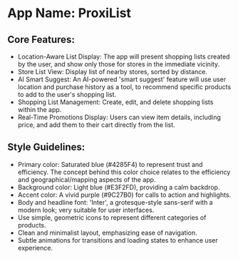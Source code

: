 # **App Name**: ProxiList

## Core Features:

- Location-Aware List Display: The app will present shopping lists created by the user, and show only those for stores in the immediate vicinity.
- Store List View: Display list of nearby stores, sorted by distance.
- AI Smart Suggest: An AI-powered 'smart suggest' feature will use user location and purchase history as a tool, to recommend specific products to add to the user's shopping list.
- Shopping List Management: Create, edit, and delete shopping lists within the app.
- Real-Time Promotions Display: Users can view item details, including price, and add them to their cart directly from the list.

## Style Guidelines:

- Primary color: Saturated blue (#4285F4) to represent trust and efficiency. The concept behind this color choice relates to the efficiency and geographical/mapping aspects of the app.
- Background color: Light blue (#E3F2FD), providing a calm backdrop.
- Accent color: A vivid purple (#9C27B0) for calls to action and highlights.
- Body and headline font: 'Inter', a grotesque-style sans-serif with a modern look; very suitable for user interfaces.
- Use simple, geometric icons to represent different categories of products.
- Clean and minimalist layout, emphasizing ease of navigation.
- Subtle animations for transitions and loading states to enhance user experience.